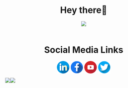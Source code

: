 <h1 align="center">Hey there👋</h1>
<div align="center"><img src="https://komarev.com/ghpvc/?username=rostom-baccar&color=blue"/></div>
<br />
<h1 align="center"><b>Social Media Links</b></h1>


[<p align="center"></b><img align="center" src='./icons/linkedin.png' alt='linkedin' height='40'>](https://www.linkedin.com/in/rostom-baccar/) 
[<img align="center" src='./icons/facebook.png' alt='facebook' height='40'>](https://www.facebook.com/rostom.baccar/)
[<img align="center" src='./icons/youtube.png' alt='youtube' height='40'>](https://www.youtube.com/channel/UCctBSTVGlMJE0LlMX0aFO3w)
[<img align="center" src='./icons/twitter.png' alt='twitter' height='40'>](https://twitter.com/rostom_baccar)</b>


<div>
  <img height="170" align="left" src="https://github-readme-stats.vercel.app/api?username=rostom-baccar&count_private=true&show_icons=true&theme=radical" />
  <img src="https://github-readme-stats.vercel.app/api/top-langs/?username=rostom-baccar&theme=radical&langs_count=15&layout=compact&hide=php" />
</div>

